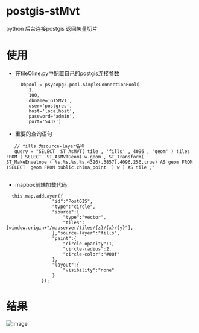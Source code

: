 # postgis-stMvt
python 后台连接postgis 返回矢量切片
# 使用
 - 在tileOline.py中配置自己的postgis连接参数
   ```
     Dbpool = psycopg2.pool.SimpleConnectionPool(
        1,
        100,
        dbname='GISMVT',
        user='postgres',
        host='localhost',
        password='admin',
        port='5432')
   ```
  - 重要的查询语句
   ```
      // fills 为source-layer名称
      query = "SELECT  ST_AsMVT( tile , 'fills' , 4096 , 'geom' ) tiles FROM ( SELECT  ST_AsMVTGeom( w.geom , ST_Transform(       ST_MakeEnvelope ( %s,%s,%s,%s,4326),3857),4096,256,true) AS geom FROM (SELECT  geom FROM public.china_point  ) w ) AS tile ;"
     
   ```
  - mapbox前端加载代码
   ```
     this.map.addLayer({
                    "id":"PostGIS",
                    "type":"circle",
                    "source":{
                        "type":"vector",
                        "tiles":[window.origin+"/mapserver/tiles/{z}/{x}/{y}"],
                    },"source-layer":"fills",
                    "paint":{
                        "circle-opacity":1,
                        "circle-radius":2,
                        "circle-color":"#00f"
                    },
                    "layout":{
                        "visibility":"none"
                    }
                });
   ```
   
# 结果 
![image]('https://github.com/JerckyLY/postgis-stMvt/blob/master/image/2019-07-04_11-32-00.gif')
